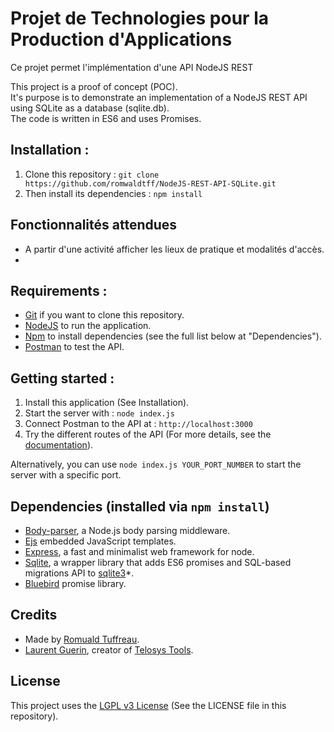 # Projet de Technologies pour la Production d'Applications

Ce projet permet l'implémentation d'une API NodeJS REST

This project is a proof of concept (POC).  
It's purpose is to demonstrate an implementation of a NodeJS REST API using SQLite as a database (sqlite.db).   
The code is written in ES6 and uses Promises.

## Installation :

1. Clone this repository : `git clone https://github.com/romwaldtff/NodeJS-REST-API-SQLite.git`  
2. Then install its dependencies : `npm install`

## Fonctionnalités attendues
-   A partir d'une activité afficher les lieux de pratique et modalités d'accès.
-   

## Requirements :

- [Git](https://git-scm.com/) if you want to clone this repository.
- [NodeJS](https://nodejs.org/en/) to run the application.
- [Npm](https://www.npmjs.com/) to install dependencies (see the full list below at "Dependencies").
- [Postman](https://www.getpostman.com/) to test the API.

## Getting started :

1. Install this application (See Installation).
2. Start the server with : `node index.js`
3. Connect Postman to the API at : `http://localhost:3000`
4. Try the different routes of the API (For more details, see the [documentation](https://github.com/romwaldtff/NodeJS-REST-API-SQLite/wiki)).

Alternatively, you can use `node index.js YOUR_PORT_NUMBER` to start the server with a specific port.  

## Dependencies (installed via `npm install`)

- [Body-parser](https://www.npmjs.com/package/body-parser), a Node.js body parsing middleware.
- [Ejs](https://www.npmjs.com/package/ejs) embedded JavaScript templates.
- [Express](https://www.npmjs.com/package/express), a fast and minimalist web framework for node.
- [Sqlite](https://www.npmjs.com/package/sqlite), a wrapper library that adds ES6 promises and SQL-based migrations API to [sqlite3](https://www.npmjs.com/package/sqlite3)*.
- [Bluebird](https://www.npmjs.com/package/bluebird) promise library.

## Credits

- Made by [Romuald Tuffreau](https://github.com/romwaldtff).
- [Laurent Guerin](https://github.com/l-gu), creator of [Telosys Tools](https://sites.google.com/site/telosystools/).

## License

This project uses the [LGPL v3 License](https://www.gnu.org/licenses/lgpl-3.0.en.html) (See the LICENSE file in this repository).